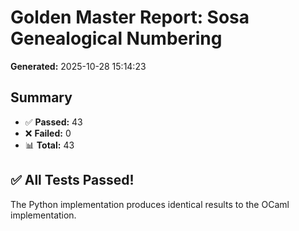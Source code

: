 # Golden Master Report: Sosa Genealogical Numbering

**Generated:** 2025-10-28 15:14:23

## Summary

- ✅ **Passed:** 43
- ❌ **Failed:** 0
- 📊 **Total:** 43

## ✅ All Tests Passed!

The Python implementation produces identical results to the OCaml implementation.

